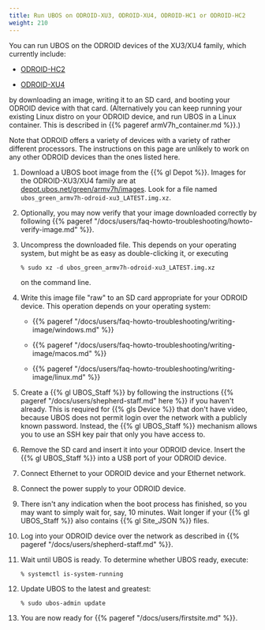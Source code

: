 ```yaml
---
title: Run UBOS on ODROID-XU3, ODROID-XU4, ODROID-HC1 or ODROID-HC2
weight: 210
---
```


You can run UBOS on the ODROID devices of the XU3/XU4 family, which currently include:

* [ODROID-HC2](https://www.hardkernel.com/shop/odroid-hc2-home-cloud-two/)

* [ODROID-XU4](https://www.hardkernel.com/shop/odroid-xu4-special-price/)

by downloading an image, writing it to an SD card, and booting your ODROID device with that card.
(Alternatively you can keep running your existing Linux distro on your ODROID device, and
run UBOS in a Linux container. This is described in {{% pageref armV7h_container.md %}}.)

Note that ODROID offers a variety of devices with a variety of rather different processors.
The instructions on this page are unlikely to work on any other ODROID devices than the ones
listed here.

1. Download a UBOS boot image from the {{% gl Depot %}}.
   Images for the ODROID-XU3/XU4 family are at
   [depot.ubos.net/green/armv7h/images](http://depot.ubos.net/green/armv7h/images).
   Look for a file named ``ubos_green_armv7h-odroid-xu3_LATEST.img.xz``.

1. Optionally, you may now verify that your image downloaded correctly by following
   {{% pageref "/docs/users/faq-howto-troubleshooting/howto-verify-image.md" %}}.

1. Uncompress the downloaded file. This depends on your operating system, but might be as
   easy as double-clicking it, or executing

   ```
   % sudo xz -d ubos_green_armv7h-odroid-xu3_LATEST.img.xz
   ```

   on the command line.

1. Write this image file "raw" to an SD card appropriate for your ODROID device. This
   operation depends on your operating system:

   * {{% pageref "/docs/users/faq-howto-troubleshooting/writing-image/windows.md" %}}

   * {{% pageref "/docs/users/faq-howto-troubleshooting/writing-image/macos.md" %}}

   * {{% pageref "/docs/users/faq-howto-troubleshooting/writing-image/linux.md" %}}

1. Create a {{% gl UBOS_Staff %}} by following the instructions
   {{% pageref "/docs/users/shepherd-staff.md" here %}} if you haven't already. This is
   required for {{% gls Device %}} that don't have video, because UBOS does not permit
   login over the network with a publicly known password. Instead, the {{% gl UBOS_Staff %}}
   mechanism allows you to use an SSH key pair that only you have access to.

1. Remove the SD card and insert it into your ODROID device. Insert the {{% gl UBOS_Staff %}}
   into a USB port of your ODROID device.

1. Connect Ethernet to your ODROID device and your Ethernet network.

1. Connect the power supply to your ODROID device.

1. There isn't any indication when the boot process has finished, so you may want to
   simply wait for, say, 10 minutes. Wait longer if your {{% gl UBOS_Staff %}} also
   contains {{% gl Site_JSON %}} files.

1. Log into your ODROID device over the network as described in
   {{% pageref "/docs/users/shepherd-staff.md" %}}.

1. Wait until UBOS is ready. To determine whether UBOS ready, execute:

   ```
   % systemctl is-system-running
   ```

1. Update UBOS to the latest and greatest:

   ```
   % sudo ubos-admin update
   ```

1. You are now ready for {{% pageref "/docs/users/firstsite.md" %}}.
